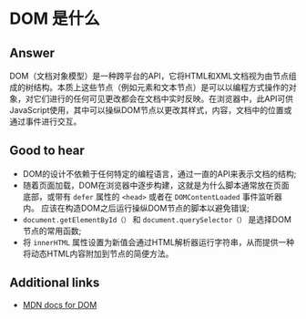 # DOM 是什么

## Answer

DOM（文档对象模型）是一种跨平台的API，它将HTML和XML文档视为由节点组成的树结构。本质上这些节点（例如元素和文本节点）是可以以编程方式操作的对象，对它们进行的任何可见更改都会在文档中实时反映。在浏览器中，此API可供JavaScript使用，其中可以操纵DOM节点以更改其样式，内容，文档中的位置或通过事件进行交互。

## Good to hear

* DOM的设计不依赖于任何特定的编程语言，通过一直的API来表示文档的结构;
* 随着页面加载，DOM在浏览器中逐步构建，这就是为什么脚本通常放在页面底部，或带有 `defer` 属性的 `<head>` 或者在 `DOMContentLoaded` 事件监听器内。 应该在构造DOM之后运行操纵DOM节点的脚本以避免错误;
* `document.getElementById（）` 和 `document.querySelector（）` 是选择DOM节点的常用函数;
* 将 `innerHTML` 属性设置为新值会通过HTML解析器运行字符串，从而提供一种将动态HTML内容附加到节点的简便方法。

## Additional links

* [MDN docs for DOM](https://developer.mozilla.org/en-US/docs/DOM)

<!-- tags: (html,javascript) -->

<!-- expertise: (1) -->
